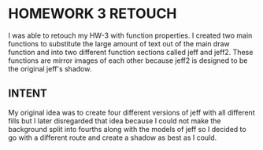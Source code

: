 # HOMEWORK 3 RETOUCH
  I was able to retouch my HW-3 with function properties. I created two main functions to substitute the large amount of text out of the main draw function and into two different function sections called jeff and jeff2. These functions are mirror images of each other because jeff2 is designed to be the original jeff's shadow.

## INTENT
  My original idea was to create four different versions of jeff with all different fills but I later disregarded that idea because I could not make the background split into fourths along with the models of jeff so I decided to go with a different route and create a shadow as best as I could.
